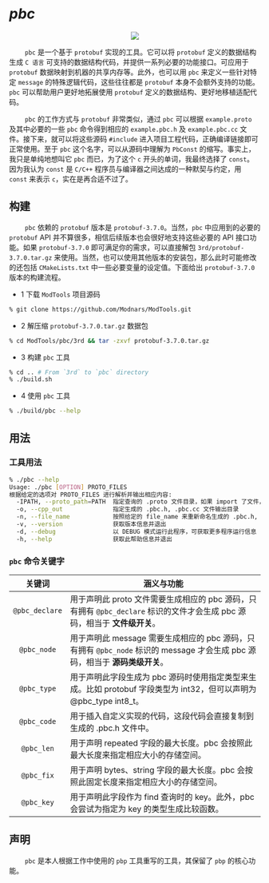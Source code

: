 # _pbc_

<div align="center">
    <img src="https://user-images.githubusercontent.com/22772190/184528429-e6233cae-1091-4e19-aebf-2af3c90e367b.png" />
</div>

&#160; &#160; &#160; &#160; `pbc` 是一个基于 `protobuf` 实现的工具。它可以将 `protobuf` 定义的数据结构生成 `C 语言` 可支持的数据结构代码，并提供一系列必要的功能接口。可应用于 `protobuf` 数据映射到机器的共享内存等。此外，也可以用 `pbc` 来定义一些针对特定 `message` 的特殊逻辑代码，这些往往都是 `protobuf` 本身不会额外支持的功能。`pbc` 可以帮助用户更好地拓展使用 `protobuf` 定义的数据结构、更好地移植适配代码。

&#160; &#160; &#160; &#160; `pbc` 的工作方式与 `protobuf` 非常类似，通过 `pbc` 可以根据 `example.proto` 及其中必要的一些 `pbc` 命令得到相应的 `example.pbc.h` 及 `example.pbc.cc` 文件。接下来，就可以将这些源码 `#include` 进入项目工程代码，正确编译链接即可正常使用。至于 `pbc` 这个名字，可以从源码中理解为 `PbConst` 的缩写。事实上，我只是单纯地想叫它 `pbc` 而已，为了这个 `c` 开头的单词，我最终选择了 `const`。因为我认为 `const` 是 `C/C++` 程序员与编译器之间达成的一种默契与约定，用 `const` 来表示 `c`，实在是再合适不过了。

## 构建

&#160; &#160; &#160; &#160; `pbc` 依赖的 `protobuf` 版本是 `protobuf-3.7.0`。当然，`pbc` 中应用到的必要的 `protobuf` API 并不算很多，相信后续版本也会很好地支持这些必要的 API 接口功能。如果 `protobuf-3.7.0` 即可满足你的需求，可以直接解包 `3rd/protobuf-3.7.0.tar.gz` 来使用。当然，也可以使用其他版本的安装包，那么此时可能修改的还包括 `CMakeLists.txt` 中一些必要变量的设定值。下面给出 `protobuf-3.7.0` 版本的构建流程。

- 1 下载 `ModTools` 项目源码

```bash
% git clone https://github.com/Modnars/ModTools.git
```

- 2 解压缩 `protobuf-3.7.0.tar.gz` 数据包

```bash
% cd ModTools/pbc/3rd && tar -zxvf protobuf-3.7.0.tar.gz
```

- 3 构建 `pbc` 工具
```bash
% cd .. # From `3rd` to `pbc` directory
% ./build.sh
```

- 4 使用 `pbc` 工具
```bash
% ./build/pbc --help
```

## 用法

### 工具用法
```bash
% ./pbc --help
Usage: ./pbc [OPTION] PROTO_FILES
根据给定的选项对 PROTO_FILES 进行解析并输出相应内容:
  -IPATH, --proto_path=PATH  指定查询的 .proto 文件目录，如果 import 了文件，也要填充进来
  -o, --cpp_out              指定生成的 .pbc.h, .pbc.cc 文件输出目录
  -n, --file_name            按照给定的 file_name 来重新命名生成的 .pbc.h, .pbc.cc 文件名
  -v, --version              获取版本信息并退出
  -d, --debug                以 DEBUG 模式运行此程序，可获取更多程序运行信息
  -h, --help                 获取此帮助信息并退出
```

### `pbc` 命令关键字

| 关键词 | <div align="center">涵义与功能</div> |
| :-: | :- |
| `@pbc_declare` | 用于声明此 proto 文件需要生成相应的 pbc 源码，只有拥有 `@pbc_declare` 标识的文件才会生成 pbc 源码，相当于 **文件级开关**。 |
| `@pbc_node` | 用于声明此 message 需要生成相应的 pbc 源码，只有拥有 `@pbc_node` 标识的 message 才会生成 pbc 源码，相当于 **源码类级开关**。 |
| `@pbc_type` | 用于声明此字段生成为 pbc 源码时使用指定类型来生成。比如 protobuf 字段类型为 int32，但可以声明为 @pbc_type int8_t。 |
| `@pbc_code` | 用于插入自定义实现的代码，这段代码会直接复制到生成的 .pbc.h 文件中。 |
| `@pbc_len` | 用于声明 repeated 字段的最大长度。pbc 会按照此最大长度来指定相应大小的存储空间。 |
| `@pbc_fix` | 用于声明 bytes、string 字段的最大长度。pbc 会按照此固定长度来指定相应大小的存储空间。 |
| `@pbc_key` | 用于声明此字段作为 find 查询时的 key。此外，pbc 会尝试为指定为 key 的类型生成比较函数。 |

## 声明

&#160; &#160; &#160; &#160; `pbc` 是本人根据工作中使用的 `pbp` 工具重写的工具，其保留了 `pbp` 的核心功能。
